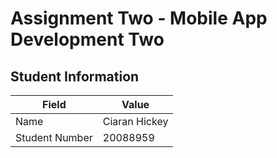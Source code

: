 # Assignment Two - Mobile App Development Two

## Student Information

| Field          | Value         |
| -------------- | ------------- |
| Name           | Ciaran Hickey |
| Student Number | 20088959      |
